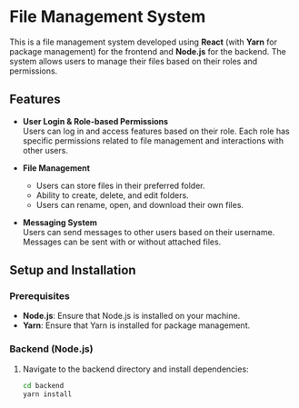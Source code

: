 # File Management System

This is a file management system developed using **React** (with **Yarn** for package management) for the frontend and **Node.js** for the backend. The system allows users to manage their files based on their roles and permissions.

## Features

- **User Login & Role-based Permissions**  
  Users can log in and access features based on their role. Each role has specific permissions related to file management and interactions with other users.

- **File Management**  
  - Users can store files in their preferred folder.
  - Ability to create, delete, and edit folders.
  - Users can rename, open, and download their own files.

- **Messaging System**  
  Users can send messages to other users based on their username. Messages can be sent with or without attached files.

## Setup and Installation

### Prerequisites

- **Node.js**: Ensure that Node.js is installed on your machine.
- **Yarn**: Ensure that Yarn is installed for package management.

### Backend (Node.js)

1. Navigate to the backend directory and install dependencies:
   ```sh
   cd backend
   yarn install
